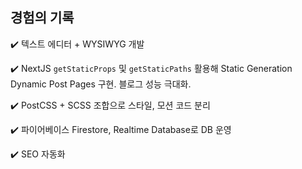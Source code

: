 ## 경험의 기록

✔️ 텍스트 에디터 + WYSIWYG 개발

✔️ NextJS `getStaticProps` 및 `getStaticPaths` 활용해 Static Generation Dynamic Post Pages 구현. 블로그 성능 극대화.

✔️ PostCSS + SCSS 조합으로 스타일, 모션 코드 분리

✔️ 파이어베이스 Firestore, Realtime Database로 DB 운영

✔️ SEO 자동화
